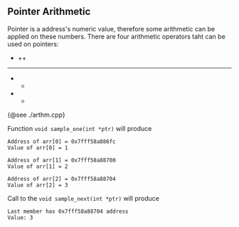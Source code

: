 ## Pointer Arithmetic
Pointer is a address's numeric value, therefore some arithmetic can be applied on these numbers. There are four arithmetic operators taht can be used on pointers:

- ++
- --
- +
- -

{@see ./arthm.cpp}

Function `void sample_one(int *ptr)` will produce

```
Address of arr[0] = 0x7fff58a886fc
Value of arr[0] = 1

Address of arr[1] = 0x7fff58a88700
Value of arr[1] = 2

Address of arr[2] = 0x7fff58a88704
Value of arr[2] = 3
```

Call to the `void sample_next(int *ptr)` will produce

```
Last member has 0x7fff58a88704 address
Value: 3
```
